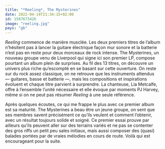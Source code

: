 ```yaml
---
title: "*Reeling*, The Mysterines"
date: 2022-04-14T21:34:15+02:00
id: 1587673426 
image: "reeling.jpg"
pays: "gb"
---
```


*Reeling* commence de manière musclée. Les deux premiers titres de l’album n’hésitent pas à lancer la guitare électrique façon mur sonore et la batterie n’est pas en reste pour deux morceaux de rock intense. The Mysterines, un nouveau groupe venu de Liverpool qui signe ici son premier LP, compose pourtant un album plein de surprises. Au fil des 13 titres, on découvre un univers plus riche qu’escompté en se basant sur cette ouverture. On reste sur du rock assez classique, on ne retrouve que les instruments attendus — guitares, basse et batterie —, mais les compositions et inspirations évoluent et chaque titre parvient à surprendre. La chanteuse, Lia Metcalfe, offre à l’ensemble l’unité nécessaire et elle évoque par moments PJ Harvey, même si on ne peut pas résumer *Reeling* à une seule référence.

Après quelques écoutes, ce qui me frappe le plus avec ce premier album est sa maturité. The Mysterines a beau être un jeune groupe, on sent que ses membres savent précisément ce qu’ils veulent et comment l’obtenir, avec un résultat toujours solide et soigné. Ce premier essai prouve par ailleurs qu’ils peuvent aller sur des terrains variés et ne pas se contenter des gros riffs un petit peu sales initiaux, mais aussi composer des (quasi) balades portées par de vraies mélodies en cours de route. Voilà qui est encourageant pour la suite. 

